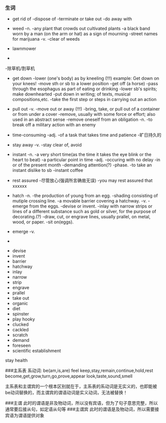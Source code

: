 ### 生词
* get rid of
 -dispose of
 -terminate or take out
 -do away with

* weed
 -n.
 -any plant that crowds out cultivated plants
 -a black band worn by a man (on the arm or hat) as a sign of mourning
 -street names for marijuana
 -v.
 -clear of weeds

* lawnmower
 -
 -除草机/割草机

* get down
 -lower (one's body) as by kneeling  (!!!)
   example: Get down on your knees!
 -move sth or sb to a lower position
 -get off (a horse)
 -pass through the esophagus as part of eating or drinking
 -lower sb's spirits; make downhearted
 -put down in writing; of texts, musical compositions,etc.
 -take the first step or steps in carrying out an action

* pull out
 -v.
 -move out or away (!!!)
 -bring, take, or pull out of a container or from under a cover
 -remove, usually with some force or effort; also used in an abstract sense
 -remove oneself from an obligation
 -n.
 -to break off a military action with an enemy

* time-consuming
 -adj.
 -of a task that takes time and patience
 -旷日持久的

* stay away
 -v.
 -stay clear of, avoid

* instant
 -n.
 -a very short time(as the time it takes the eye blink or the heart to beat)
 -a particular point in time
 -adj.
 -occuring with no delay
 -in or of the present month
 -demanding attention(?)
 -phase.
 -to take an instant dislike to sb
 -instant coffee

* rest assured
 -尽管放心(强调所言确凿无误)
 -you may rest assured that xxxxxx

* hatch
 -n.
 -the production of young from an egg.
 -shading consisting of mutiple crossing line.
 -a movable barrier covering a hatchway.
 -v.
 -emerge from the eggs.
 -devise or invent.
 -inlay with narrow strips or lines of a different substance such as gold or silver, for the purpose of decorating.(?)
 -draw, cut, or engrave lines, usually prallel, on metal, wood, or paper.
 -sit on(eggs).

* emerge
 -v.
 -

* devise
* invent
* barrier
* hatchway
* inlay
* narrow
* strip
* engrave
* prallel
* take out
* organic
* diet
* spinster
* play hooky
* clucked
* cackled
* scratch
* demand
* foreseen
* scientific establishment

stay health

###主系表
系动词:
be(am,is,are)
feel
keep,stay,remain,continue,hold,rest
become,get,grow,turn,go,prove,appear
look,taste,sound,smell

主系表和主谓宾的一个根本区别就在于，主系表的系动词是无实义的，也即能被be动词替换的，而主谓宾的谓语动词是实义动词，无法被替换！

###主谓
此时的谓语是非及物动词，所以没有宾语，但为了句子意思完整，所以通常要后接从句，如定语从句等
###主谓宾
此时的谓语是及物动词，所以需要接宾语为谓语提供对象


